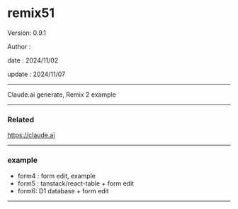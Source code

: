 # remix51

 Version: 0.9.1

 Author :

 date :  2024/11/02

 update  : 2024/11/07

***

Claude.ai generate, Remix 2 example

***
### Related

https://claude.ai

***
### example

* form4 : form edit, example
* form5 : tanstack/react-table + form edit
* form6: D1 database + form edit

***
